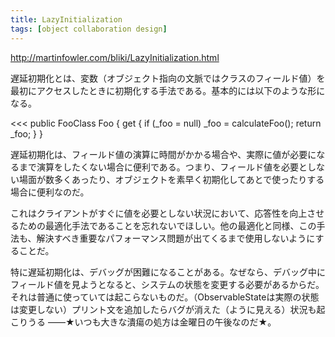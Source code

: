 ```yaml
---
title: LazyInitialization
tags: [object collaboration design]
---
```


http://martinfowler.com/bliki/LazyInitialization.html

遅延初期化とは、変数（オブジェクト指向の文脈ではクラスのフィールド値）を最初にアクセスしたときに初期化する手法である。基本的には以下のような形になる。

<<<
public FooClass Foo {
  get {
    if (_foo = null) _foo = calculateFoo();
    return _foo;
  }
}
>>>

遅延初期化は、フィールド値の演算に時間がかかる場合や、実際に値が必要になるまで演算をしたくない場合に便利である。つまり、フィールド値を必要としない場面が数多くあったり、オブジェクトを素早く初期化してあとで使ったりする場合に便利なのだ。

これはクライアントがすぐに値を必要としない状況において、応答性を向上させるための最適化手法であることを忘れないでほしい。他の最適化と同様、この手法も、解決すべき重要なパフォーマンス問題が出てくるまで使用しないようにすることだ。

特に遅延初期化は、デバッグが困難になることがある。なぜなら、デバッグ中にフィールド値を見ようとなると、システムの状態を変更する必要があるからだ。それは普通に使っていては起こらないものだ。（ObservableStateは実際の状態は変更しない）プリント文を追加したらバグが消えた（ように見える）状況も起こりうる ——★いつも大きな潰瘍の処方は金曜日の午後なのだ★。
